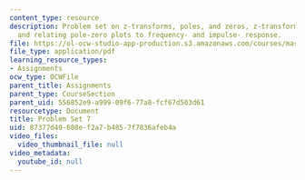 ```yaml
---
content_type: resource
description: Problem set on z-transforms, poles, and zeros, z-transform properties,
  and relating pole-zero plots to frequency- and impulse- response.
file: https://ol-ocw-studio-app-production.s3.amazonaws.com/courses/mas-160-signals-systems-and-information-for-media-technology-fall-2007/87377d49608ef2a7b4857f7836afeb4a_ps7.pdf
file_type: application/pdf
learning_resource_types:
- Assignments
ocw_type: OCWFile
parent_title: Assignments
parent_type: CourseSection
parent_uid: 556852e9-a999-09f6-77a8-fcf67d503d61
resourcetype: Document
title: Problem Set 7
uid: 87377d49-608e-f2a7-b485-7f7836afeb4a
video_files:
  video_thumbnail_file: null
video_metadata:
  youtube_id: null
---
```


